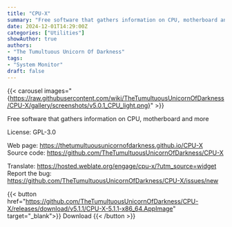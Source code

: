 ```yaml
---
title: "CPU-X"
summary: "Free software that gathers information on CPU, motherboard and more."
date: 2024-12-01T14:29:00Z
categories: ["Utilities"]
showAuthor: true
authors:
- "The Tumultuous Unicorn Of Darkness"
tags: 
- "System Monitor"
draft: false
---
```


{{< carousel images="{https://raw.githubusercontent.com/wiki/TheTumultuousUnicornOfDarkness/CPU-X/gallery/screenshots/v5.0.1_CPU_light.png}" >}}

Free software that gathers information on CPU, motherboard and more

License: GPL-3.0

Web page: <https://thetumultuousunicornofdarkness.github.io/CPU-X>  
Source code: <https://github.com/TheTumultuousUnicornOfDarkness/CPU-X>

Translate: <https://hosted.weblate.org/engage/cpu-x/?utm_source=widget>  
Report the bug: <https://github.com/TheTumultuousUnicornOfDarkness/CPU-X/issues/new>  

{{< button href="https://github.com/TheTumultuousUnicornOfDarkness/CPU-X/releases/download/v5.1.1/CPU-X-5.1.1-x86_64.AppImage" target="_blank">}}
Download
{{< /button >}}